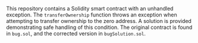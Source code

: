 This repository contains a Solidity smart contract with an unhandled exception. The `transferOwnership` function throws an exception when attempting to transfer ownership to the zero address.  A solution is provided demonstrating safe handling of this condition. The original contract is found in `bug.sol`, and the corrected version in `bugSolution.sol`.